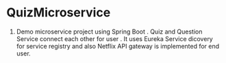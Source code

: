 # QuizMicroservice
1. Demo microservice project using Spring Boot . Quiz and Question Service connect each other for user . It uses Eureka Service dicovery for service registry and also Netflix API gateway is implemented for end user. 
